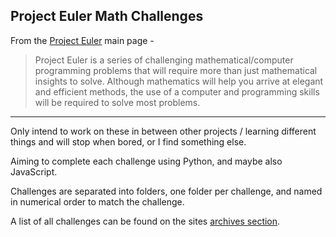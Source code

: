 ## Project Euler Math Challenges


From the [Project Euler](https://projecteuler.net/) main page - 

> Project Euler is a series of challenging mathematical/computer programming problems that will
> require more than just mathematical insights to solve. Although mathematics will help you
> arrive at elegant and efficient methods, the use of a computer and programming skills will be
> required to solve most problems.

---

Only intend to work on these in between other projects / learning different things and will stop when bored, or I find something else.

Aiming to complete each challenge using Python, and maybe also JavaScript.

Challenges are separated into folders, one folder per challenge, and named in numerical order to match the challenge.

A list of all challenges can be found on the sites [archives section](https://projecteuler.net/archives).